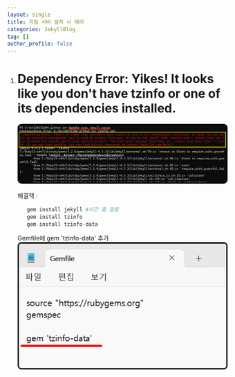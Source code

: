 ```yaml
---
layout: single
title: 지킬 서버 설치 시 에러 
categories: JekyllBlog
tag: []
author_profile: false
---
```


1. #  Dependency Error: Yikes! It looks like you don't have tzinfo or one of its dependencies installed.
   
   <img src="../../imgs/JekyllBlog/error_1.png" style="border:3px solid black;border-radius:9px;width:800px">   
   
   해결책 : 

   ```s
      gem install jekyll #시간 좀 걸림
      gem install tzinfo
      gem install tzinfo-data
   ```
   
   Gemfile에 gem 'tzinfo-data' 추가
   <img src="../../imgs/JekyllBlog/error_2.png" style="border:3px solid black;border-radius:9px;width:800px">   
